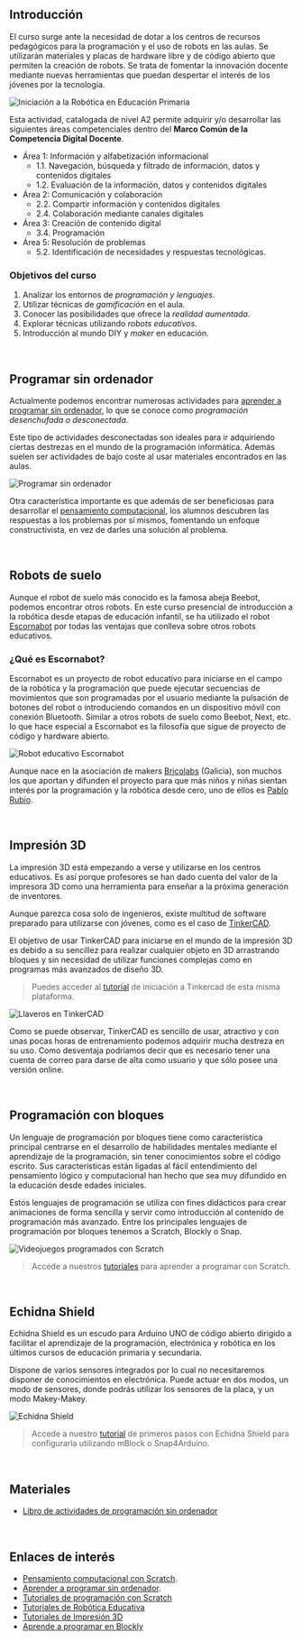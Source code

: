 ## Introducción

El curso surge ante la necesidad de dotar a los centros de recursos pedagógicos para la programación y el uso de robots en las aulas. Se utilizarán materiales y placas de hardware libre y de código abierto que permiten la creación de robots. Se trata de fomentar la innovación docente mediante nuevas herramientas que puedan despertar el interés de los jóvenes por la tecnología. 

![](img/preview.jpg "Iniciación a la Robótica en Educación Primaria")

Esta actividad, catalogada de nivel A2 permite adquirir y/o desarrollar las siguientes áreas competenciales dentro del **Marco Común de la Competencia Digital Docente**.

- Área 1: Información y alfabetización informacional
  - 1.1. Navegación, búsqueda y filtrado de información, datos y contenidos digitales
  - 1.2. Evaluación de la información, datos y contenidos digitales
- Área 2: Comunicación y colaboración
  - 2.2. Compartir información y contenidos digitales
  - 2.4. Colaboración mediante canales digitales
- Área 3: Creación de contenido digital
  - 3.4. Programación
- Área 5: Resolución de problemas
  - 5.2. Identificación de necesidades y respuestas tecnológicas.

### Objetivos del curso

1. Analizar los entornos de *programación y lenguajes*.
2. Utilizar técnicas de *gamificación* en el aula.
3. Conocer las posibilidades que ofrece la *realidad aumentada*.
4. Explorar técnicas utilizando *robots educativos*.
5. Introducción al mundo DIY y *maker* en educación.



<br />


## Programar sin ordenador

Actualmente podemos encontrar numerosas actividades para <a href="https://www.programoergosum.es/blog/aprender-a-programar-sin-ordenador/">aprender a programar sin ordenador</a>, lo que se conoce como *programación desenchufada o desconectada*.

Este tipo de actividades desconectadas son ideales para ir adquiriendo ciertas destrezas en el mundo de la programación informática. Además suelen ser actividades de bajo coste al usar materiales encontrados en las aulas.

![](img/vasos.jpg "Programar sin ordenador")

Otra característica importante es que además de ser beneficiosas para desarrollar el <a href="https://www.programoergosum.es/blog/pensamiento-computacional-con-scratch/">pensamiento computacional</a>, los alumnos descubren las respuestas a los problemas por sí mismos, fomentando un enfoque constructivista, en vez de darles una solución al problema.



<br />



## Robots de suelo

Aunque el robot de suelo más conocido es la famosa abeja Beebot, podemos encontrar otros robots. En este curso presencial de introducción a la robótica desde etapas de educación infantil, se ha utilizado el robot <a target="_blank" href="http://escornabot.com">Escornabot</a> por todas las ventajas que conlleva sobre otros robots educativos.

### ¿Qué es Escornabot?

Escornabot es un proyecto de robot educativo para iniciarse en el campo de la robótica y la programación que puede ejecutar secuencias de movimientos que son programadas por el usuario mediante la pulsación de botones del robot o introduciendo comandos en un dispositivo móvil con conexión Bluetooth. Similar a otros robots de suelo como Beebot, Next, etc. lo que hace especial a Escornabot es la filosofía que sigue de proyecto de código y hardware abierto.

![](img/escornabot.jpg "Robot educativo Escornabot")

Aunque nace en la asociación de makers <a target="_blank" href="https://bricolabs.cc/">Bricolabs</a> (Galicia), son muchos los que aportan y difunden el proyecto para que más niños y niñas sientan interés por la programación y la robótica desde cero, uno de ellos es <a target="_blank" href="https://pablorubma.cc/escornabot/">Pablo Rubio</a>.



<br />



## Impresión 3D

La impresión 3D está empezando a verse y utilizarse en los centros educativos. Es así porque profesores se han dado cuenta del valor de la impresora 3D como una herramienta para enseñar a la próxima generación de inventores.

Aunque parezca cosa solo de ingenieros, existe multitud de software preparado para utilizarse con jóvenes, como es el caso de <a target="_blank" href="https://www.tinkercad.com/">TinkerCAD</a>.

El objetivo de usar TinkerCAD para iniciarse en el mundo de la impresión 3D es debido a su sencillez para realizar cualquier objeto en 3D arrastrando bloques y sin necesidad de utilizar funciones complejas como en programas más avanzados de diseño 3D.

> Puedes acceder al <a target="_blank" href="https://www.programoergosum.com/cursos-online/impresion-3d/902-introduccion-a-tinkercad/introduccion">tutorial</a> de iniciación a Tinkercad de esta misma plataforma.

![](img/tinkercad.jpg "Llaveros en TinkerCAD")

Como se puede observar, TinkerCAD es sencillo de usar, atractivo y con unas pocas horas de entrenamiento podemos adquirir mucha destreza en su uso. Como desventaja podríamos decir que es necesario tener una cuenta de correo para darse de alta como usuario y que sólo posee una versión online.



<br />



## Programación con bloques

Un lenguaje de programación por bloques tiene como característica principal centrarse en el desarrollo de habilidades mentales mediante el aprendizaje de la programación, sin tener conocimientos sobre el código escrito. Sus características están ligadas al fácil entendimiento del pensamiento lógico y computacional han hecho que sea muy difundido en la educación desde edades iniciales.

Estos lenguajes de programación se utiliza con fines didácticos para crear animaciones de forma sencilla y servir como introducción al contenido de programación más avanzado. Entre los principales lenguajes de programación por bloques tenemos a Scratch, Blockly o Snap.

![](img/5.jpg "Videojuegos programados con Scratch")

> Accede a nuestros <a target="_blank" href="https://www.programoergosum.com/cursos-online/scratch">tutoriales</a> para aprender a programar con Scratch.



<br />



## Echidna Shield

Echidna Shield es un escudo para Arduino UNO de código abierto dirigido a facilitar el aprendizaje de la programación, electrónica y robótica en los últimos cursos de educación primaria y secundaria.

Dispone de varios sensores integrados por lo cual no necesitaremos disponer de conocimientos en electrónica. Puede actuar en dos modos, un modo de sensores, donde podrás utilizar los sensores de la placa, y un modo Makey-Makey.

![](img/6.jpg "Echidna Shield")

> Accede a nuestro <a target="_blank" href="https://www.programoergosum.com/cursos-online/robotica-educativa/604-robotica-educativa-con-echidna-shield/introduccion">tutorial</a> de primeros pasos con Echidna Shield para configurarla utilizando mBlock o Snap4Arduino.



<br />



## Materiales

- <a target="_blank" href="https://classic.csunplugged.org/books/">Libro de actividades de programación sin ordenador</a>



<br />



## Enlaces de interés

- <a href="https://www.programoergosum.es/blog/pensamiento-computacional-con-scratch/">Pensamiento computacional con Scratch</a>.
- <a href="https://www.programoergosum.es/blog/aprender-a-programar-sin-ordenador/">Aprender a programar sin ordenador</a>.
- <a target="_blank" href="https://www.programoergosum.com/cursos-online/scratch">Tutoriales de programación con Scratch</a>
- <a target="_blank" href="https://www.programoergosum.com/cursos-online/robotica-educativa">Tutoriales de Robótica Educativa</a>
- <a target="_blank" href="https://www.programoergosum.com/cursos-online/impresion-3d">Tutoriales de Impresión 3D</a>
- <a target="_blank" href="https://www.aprendeprogramando.es/cursos-online/blockly">Aprende a programar en Blockly</a>
